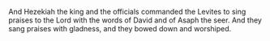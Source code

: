 And Hezekiah the king and the officials commanded the Levites to sing praises to the Lord with the words of David and of Asaph the seer. And they sang praises with gladness, and they bowed down and worshiped.
